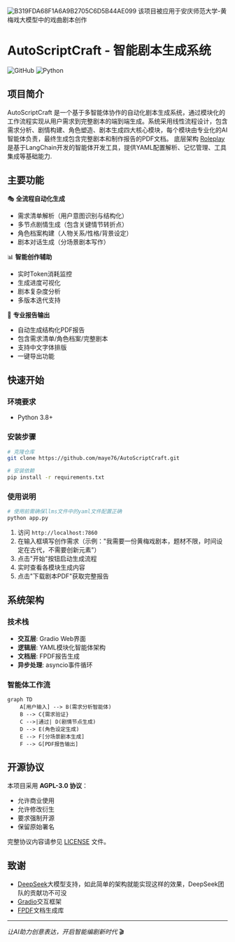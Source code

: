 ![B319FDA68F1A6A9B2705C6D5B44AE099](https://github.com/user-attachments/assets/aca2fec8-67df-4692-b411-fb4a1e59e354)
该项目被应用于安庆师范大学-黄梅戏大模型中的戏曲剧本创作
# AutoScriptCraft - 智能剧本生成系统

![GitHub](https://img.shields.io/badge/license-AGPL--3.0-blue)
![Python](https://img.shields.io/badge/Python-3.8%2B-green)

## 项目简介

AutoScriptCraft 是一个基于多智能体协作的自动化剧本生成系统，通过模块化的工作流程实现从用户需求到完整剧本的端到端生成。系统采用线性流程设计，包含需求分析、剧情构建、角色塑造、剧本生成四大核心模块，每个模块由专业化的AI智能体负责，最终生成包含完整剧本和制作报告的PDF文档。
底层架构 [Roleplay](https://github.com/4fuu/roleplay) 是基于LangChain开发的智能体开发工具，提供YAML配置解析、记忆管理、工具集成等基础能力.

## 主要功能

🎭 **全流程自动化生成**
- 需求清单解析（用户意图识别与结构化）
- 多节点剧情生成（包含关键情节转折点）
- 角色档案构建（人物关系/性格/背景设定）
- 剧本对话生成（分场景剧本写作）

📊 **智能创作辅助**
- 实时Token消耗监控
- 生成进度可视化
- 剧本复杂度分析
- 多版本迭代支持

📑 **专业报告输出**
- 自动生成结构化PDF报告
- 包含需求清单/角色档案/完整剧本
- 支持中文字体排版
- 一键导出功能

## 快速开始

### 环境要求
- Python 3.8+

### 安装步骤
```bash
# 克隆仓库
git clone https://github.com/maye76/AutoScriptCraft.git

# 安装依赖
pip install -r requirements.txt
```

### 使用说明
```bash
# 使用前需确保llms文件中的yaml文件配置正确
python app.py
```
1. 访问 `http://localhost:7860`
2. 在输入框填写创作需求（示例："我需要一份黄梅戏剧本，题材不限，时间设定在古代，不需要创新元素"）
3. 点击"开始"按钮启动生成流程
4. 实时查看各模块生成内容
5. 点击"下载剧本PDF"获取完整报告

## 系统架构

### 技术栈
- **交互层**: Gradio Web界面
- **逻辑层**: YAML模块化智能体架构
- **文档层**: FPDF报告生成
- **异步处理**: asyncio事件循环

### 智能体工作流
```mermaid
graph TD
    A[用户输入] --> B(需求分析智能体)
    B --> C{需求验证}
    C -->|通过| D(剧情节点生成)
    D --> E(角色设定生成)
    E --> F[分场景剧本生成]
    F --> G[PDF报告输出]
```

## 开源协议

本项目采用 **AGPL-3.0 协议**：
- 允许商业使用
- 允许修改衍生
- 要求强制开源
- 保留原始署名

完整协议内容请参见 [LICENSE](LICENSE) 文件。

## 致谢

- [DeepSeek](https://www.deepseek.com/)大模型支持，如此简单的架构就能实现这样的效果，DeepSeek团队的贡献功不可没
- [Gradio](https://www.gradio.app/)交互框架
- [FPDF](https://py-pdf.github.io/fpdf2/index.html)文档生成库

---
<!-- 
**项目官网**：[autoscript.craft](https://example.com) | **联系作者**：your.email@university.edu.cn -->

*让AI助力创意表达，开启智能编剧新时代* 🎬
